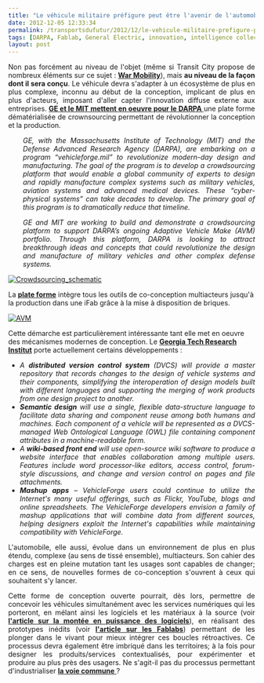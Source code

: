 ```yaml
---
title: "Le véhicule militaire préfigure peut être l'avenir de l'automobile"
date: 2012-12-05 12:33:34
permalink: /transportsdufutur/2012/12/le-vehicule-militaire-prefigure-peut-etre-lavenir-de-lautomobile.html
tags: [DARPA, Fablab, General Electric, innovation, intelligence collective, internet, internet des objets, MIT, plate-forme]
layout: post
---
```


<p style="text-align: justify">Non pas forcément au niveau de l'objet (même si Transit City propose de nombreux éléments sur ce sujet : <strong><a href="http://transit-city.blogspot.fr/2012/10/next-mule-smlxl.html" target="_blank">War Mobility</a></strong>), mais <strong>au niveau de la façon dont il sera conçu</strong>. Le véhicule devra s'adapter à un écosystème de plus en plus complexe, inconnu au début de la conception, implicant de plus en plus d'acteurs, imposant d'aller capter l'innovation diffuse externe aux entreprises. <a href="http://www.businesswire.com/news/home/20120405006106/en" target="_blank"><strong>GE et le MIT mettent en oeuvre pour le DARPA</strong> </a>une plate forme dématérialisée de crownsourcing permettant de révolutionner la conception et la production.</p> <p style="text-align: justify;padding-left: 30px"><em>GE, with the Massachusetts Institute of Technology (MIT) and the Defense Advanced Research Agency (DARPA), are embarking on a program “vehicleforge.mil” to revolutionize modern-day design and manufacturing. The goal of the program is to develop a crowdsourcing platform that would enable a global community of experts to design and rapidly manufacture complex systems such as military vehicles, aviation systems and advanced medical devices. These “cyber-physical systems” can take decades to develop. The primary goal of this program is to dramatically reduce that timeline. </em></p> <p style="text-align: justify;padding-left: 30px"><em>GE and MIT are working to build and demonstrate a crowdsourcing platform to support DARPA’s ongoing Adaptive Vehicle Make (AVM) portfolio. Through this platform, DARPA is looking to attract breakthrough ideas and concepts that could revolutionize the design and manufacture of military vehicles and other complex defense systems.</em></p> <p style="text-align: justify"> <a class="asset-img-link" href="https://gabrielplassat.github.io/transportsdufutur/wp-content/uploads/sites/6/old/6a0120a66d2ad4970b017ee5ef1a86970d-pi.jpg"><img alt="Crowdsourcing_schematic" class="asset  asset-image at-xid-6a0120a66d2ad4970b017ee5ef1a86970d" src="/wp-content/uploads/sites/6/old/6a0120a66d2ad4970b017ee5ef1a86970d-500wi.jpg" style="margin-right: auto;margin-left: auto" title="Crowdsourcing_schematic" /></a></p> <p style="text-align: justify"> </p>  <!--more-->  La <strong><a href="http://www.darpa.mil/Our_Work/TTO/Programs/Adaptive_Vehicle_Make__(AVM).aspx" target="_blank">plate forme</a></strong> intègre tous les outils de co-conception multiacteurs jusqu'à la production dans une iFab grâce à la mise à disposition de briques. <p style="text-align: justify"> <a class="asset-img-link" href="https://gabrielplassat.github.io/transportsdufutur/wp-content/uploads/sites/6/old/6a0120a66d2ad4970b017ee5ef2426970d-pi.jpg"><img alt="AVM" border="0" class="asset  asset-image at-xid-6a0120a66d2ad4970b017ee5ef2426970d image-full" src="/wp-content/uploads/sites/6/old/6a0120a66d2ad4970b017ee5ef2426970d-800wi.jpg" title="AVM" /></a></p> <p>Cette démarche est particulièrement intéressante tant elle met en oeuvre des mécanismes modernes de conception. Le <strong><a href="http://www.gtri.gatech.edu/casestudy/complex-systems-gtri-online-collaborative-vehicleforge" target="_blank">Georgia Tech Research Institut</a></strong> porte actuellement certains développements :</p> <ul> <li> <div style="text-align: justify"><em>A <strong>distributed version control system</strong> (DVCS) will provide a master repository that records changes to the design of vehicle systems and their components, simplifying the interoperation of design models built with different languages and supporting the merging of work products from one design project to another. </em></div> </li> <li> <div style="text-align: justify"><em><strong>Semantic design</strong> will use a single, flexible data-structure language to facilitate data sharing and component reuse among both humans and machines. Each component of a vehicle will be represented as a DVCS-managed Web Ontological Language (OWL) file containing component attributes in a machine-readable form. </em></div> </li> <li> <div style="text-align: justify"><em>A <strong>wiki-based front end</strong> will use open-source wiki software to produce a website interface that enables collaboration among multiple users. Features include word processor-like editors, access control, forum-style discussions, and change and version control on pages and file attachments. <strong></strong></em></div> </li> <li> <div style="text-align: justify"><em><strong>Mashup apps</strong> – VehicleForge users could continue to utilize the Internet's many useful offerings, such as Flickr, YouTube, blogs and online spreadsheets. The VehicleForge developers envision a family of mashup applications that will combine data from different sources, helping designers exploit the Internet's capabilities while maintaining compatibility with VehicleForge.</em> </div> </li> </ul> <p style="text-align: justify">L'automobile, elle aussi, évolue dans un environnement de plus en plus étendu, complexe (au sens de tissé ensemble), multiacteurs. Son cahier des charges est en pleine mutation tant les usages sont capables de changer; en ce sens, de nouvelles formes de co-conception s'ouvrent à ceux qui souhaitent s'y lancer. </p> <p style="text-align: justify">Cette forme de conception ouverte pourrait, dès lors, permettre de concevoir les véhicules simultanément avec les services numériques qui les porteront, en mélant ainsi les logiciels et les matériaux à la source (voir <strong><a href="https://gabrielplassat.github.io/transportsdufutur/2012/11/le-logiciel-devore-le-monde-quand-les-codes-dominent-les-objets.html" target="_blank">l'article sur la montée en puissance des logiciels</a></strong>), en réalisant des prototypes inédits (voir <strong><a href="https://gabrielplassat.github.io/transportsdufutur/2012/08/le-numerique-change-les-modes-de-production-des-objets-et-potentiellement-nos-relations-a-ces-objets.html" target="_blank">l'article sur les Fablabs</a></strong>) permettant de les plonger dans le vivant pour mieux intégrer ces boucles rétroactives. Ce processus devra également être imbriqué dans les territoires; à la fois pour designer les produits/services contextualisés, pour expérimenter et produire au plus près des usagers. Ne s'agit-il pas du processus permettant d'industrialiser <a href="https://gabrielplassat.github.io/transportsdufutur/2012/10/la-voie-de-lequilibre-industries-citoyens-environnement-et-territoires.html" target="_blank"><strong>la voie commune</strong> </a>?</p> <p> </p>
